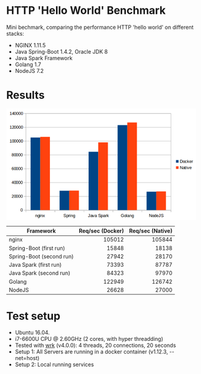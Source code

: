 # HTTP 'Hello World' Benchmark
Mini bechmark, comparing the performance HTTP 'hello world' on different stacks:

* NGINX 1.11.5
* Java Spring-Boot 1.4.2, Oracle JDK 8
* Java Spark Framework
* Golang 1.7
* NodeJS 7.2

# Results

![Result](result.png)

| Framework                | Req/sec (Docker)    | Req/sec (Native)
|--------------------------|--------------------:|------------------:|
| nginx                    | 105012              | 105844            |
| Spring-Boot (first run)  | 15848               | 18138             |
| Spring-Boot (second run) | 27942               | 28170             |
| Java Spark (first run)   | 73393               | 87787             |
| Java Spark (second run)  | 84323               | 97970             |
| Golang                   | 122949              | 126742            |
| NodeJS                   | 26628               | 27000             |


# Test setup
* Ubuntu 16.04.
* i7-6600U CPU @ 2.60GHz (2 cores, with hyper threadding)
* Tested with [wrk](https://github.com/wg/wrk) (v4.0.0): 4 threads, 20 connections, 20 seconds
* Setup 1: All Servers are running in a docker container (v1.12.3, --net=host)
* Setup 2: Local running services

